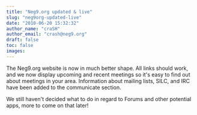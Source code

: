 ```yaml
---
title: "Neg9.org updated & live"
slug: "neg9org-updated-live"
date: "2010-06-20 15:32:32"
author_name: "craSH"
author_email: "crash@neg9.org"
draft: false
toc: false
images:
---
```


The Neg9.org website is now in much better shape. All links should work, and we now display upcoming and recent meetings so it's easy to find out about meetings in your area. Information about mailing lists, SILC, and IRC have been added to the communicate section.

We still haven't decided what to do in regard to Forums and other potential apps, more to come on that later!
